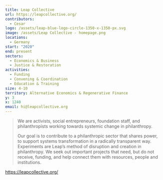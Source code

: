```yaml
---
title: Leap Collective
url: https://leapcollective.org/
contributors:
  - Cesar
logo: /assets/leap-blue-logo-circle-1350-x-1350-px.svg
image: /assets/Leap Collective - homepage.png
locations:
  - Germany
start: "2020"
end: present
sectors:
  - Economics & Business
  - Justice & Restoration
activities:
  - Funding
  - Convening & Coordination
  - Education & Training
size: 4-10
territory: Alternative Economics & Regenerative Finance
y: 3
x: 1240
email: hi@leapcollective.org
---
```

> We are activists, social entrepreneurs, foundation staff, and philanthropists working towards systemic change in philanthropy.
> 
> Our goal is to contribute to a philanthropic sector that shares power, to support systems transformation in a radically transparent way. Experiments are Leap’s method of disruption and creation in philanthropy. We seek out important projects that need, but do not receive, funding, and help connect them with resources, people and institutions.

https://leapcollective.org/   
